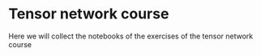 # Tensor network course
Here we will collect the notebooks of the exercises of the tensor network course
